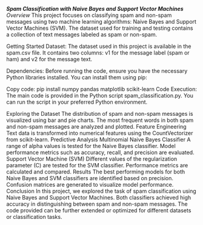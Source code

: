 ***Spam Classification with Naive Bayes and Support Vector Machines***
*Overview*
This project focuses on classifying spam and non-spam messages using two machine learning algorithms: Naive Bayes and Support Vector Machines (SVM). The dataset used for training and testing contains a collection of text messages labeled as spam or non-spam.

Getting Started
Dataset: The dataset used in this project is available in the spam.csv file. It contains two columns: v1 for the message label (spam or ham) and v2 for the message text.

Dependencies: Before running the code, ensure you have the necessary Python libraries installed. You can install them using pip:

Copy code:
pip install numpy pandas matplotlib scikit-learn
Code Execution: The main code is provided in the Python script spam_classification.py. You can run the script in your preferred Python environment.

Exploring the Dataset
The distribution of spam and non-spam messages is visualized using bar and pie charts.
The most frequent words in both spam and non-spam messages are analyzed and plotted.
Feature Engineering
Text data is transformed into numerical features using the CountVectorizer from scikit-learn.
Predictive Analysis
Multinomial Naive Bayes Classifier
A range of alpha values is tested for the Naive Bayes classifier.
Model performance metrics such as accuracy, recall, and precision are evaluated.
Support Vector Machine (SVM)
Different values of the regularization parameter (C) are tested for the SVM classifier.
Performance metrics are calculated and compared.
Results
The best performing models for both Naive Bayes and SVM classifiers are identified based on precision.
Confusion matrices are generated to visualize model performance.
Conclusion
In this project, we explored the task of spam classification using Naive Bayes and Support Vector Machines. Both classifiers achieved high accuracy in distinguishing between spam and non-spam messages. The code provided can be further extended or optimized for different datasets or classification tasks.

